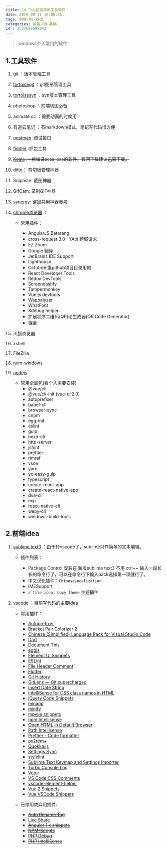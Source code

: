 ```yaml
---
title: 14-个人前端常用工具软件
date: 2019-08-31 16:08:55
tags: 前端-00-基础
categories: 前端-00-基础
id : 1537686589042
---
```

> windows个人常用的软件
## 1.工具软件
1. [git](https://git-scm.com/downloads) ：版本管理工具

2. [tortoisegit](https://tortoisegit.org/) ：git图形管理工具

3. [tortoisesvn](https://tortoisesvn.net/) ：svn版本管理工具

4. photoshop ：前端切图必备

5. animate cc ：需要动画的时候用

6. 有道云笔记 ：有markdown模式，笔记写代码很方便

7. [postman](https://www.getpostman.com/) :调试接口

8. [fiddler](https://www.telerik.com/fiddler) :抓包工具

9. ~~[Koala](http://koala-app.com/index-zh.html) :一款编译scss,less的软件，官网下载建议迅雷下载。~~

10. ditto： 剪切板管理神器

11. Snipaste: 截图神器

12. GifCam: 录制GIF神器

13. [synergy](https://sourceforge.net/projects/synergy-stable-builds/): 键鼠共用神器[参考](https://blog.csdn.net/weixin_41995979/article/details/81990179)
 
14. [chrome浏览器](http://www.google.cn/chrome/browser/desktop/index.html) ：
    
    - 常用插件：

         - AngularJS Batarang
         - cross-request 3.0 : YApi 跨域请求
         - EZ Zoom
         - Google 翻译
         - JetBrains IDE Support
         - Lighthouse
         - Octotree:逛github项目目录用的
         - React Developer Tools
         - Redux DevTools
         - Screencastify 
         - Tampermonkey
         - Vue.js devtools
         - Wappalyzer
         - WhatFont
         - Xdebug helper
         - 扩展程序二维码(QR码)生成器(QR Code Generator)
         - 掘金
         
15. 火狐浏览器
16. xshell
17. FileZilla 
18. [nvm-windows](https://github.com/coreybutler/nvm-windows)
19. [nodejs](https://nodejs.org/en/)
    
    - 常用全局包(看个人需要安装)
        - @vue/cli
        - @vue/cli-init (vue-cli2.0)
        - autoprefixer
        - babel-cli
        - browser-sync
        - cnpm
        - egg-init
        - eslint
        - gulp
        - hexo-cli
        - http-server
        - jshint
        - prettier
        - rimraf
        - vsce
        - yarn
        - yx-easy-gulp
        - typescript
        - create-react-app
        - create-react-native-app
        - dva-cli
        - exp
        - react-native-cli
        - wepy-cli
        - windows-build-tools

## 2.前端idea

1. [sublime text3](http://www.sublimetext.com/) ：由于转vscode了，sublime只作简单的文本编辑。
    - 插件列表：

        - Package Control 安装在 新版sublime text3 不用 ctrl+~ 输入一段长长的命令行了，可以在命令行下输入pack选择第一项就行了。
        - 中文汉化插件：`ChineseLocalization`
        - IMESupport
        - `a file icon`，`boxy theme` 主题插件
    
2. [vscode](https://code.visualstudio.com/) ：目前写代码的主要idea

    - 常用插件：
        - [Autoprefixer](https://marketplace.visualstudio.com/items?itemName=mrmlnc.vscode-autoprefixer)
        - [Bracket Pair Colorizer 2](https://marketplace.visualstudio.com/items?itemName=CoenraadS.bracket-pair-colorizer-2)
        - [Chinese (Simplified) Language Pack for Visual Studio Code](https://marketplace.visualstudio.com/items?itemName=MS-CEINTL.vscode-language-pack-zh-hans)
        - [Dart](https://marketplace.visualstudio.com/items?itemName=Dart-Code.dart-code)
        - [Document This](https://marketplace.visualstudio.com/items?itemName=joelday.docthis)
        - [eggjs](https://marketplace.visualstudio.com/items?itemName=atian25.eggjs)
        - [Element UI Snippets](https://marketplace.visualstudio.com/items?itemName=SS.element-ui-snippets)
        - [ESLint](https://marketplace.visualstudio.com/items?itemName=dbaeumer.vscode-eslint)
        - [File Header Comment](https://marketplace.visualstudio.com/items?itemName=doi.fileheadercomment)
        - [Flutter](https://marketplace.visualstudio.com/items?itemName=Dart-Code.flutter)
        - [Git History](https://marketplace.visualstudio.com/items?itemName=donjayamanne.githistory)
        - [GitLens — Git supercharged](https://marketplace.visualstudio.com/items?itemName=eamodio.gitlens)
        - [Insert Date String](https://marketplace.visualstudio.com/items?itemName=jsynowiec.vscode-insertdatestring)
        - [IntelliSense for CSS class names in HTML](https://marketplace.visualstudio.com/items?itemName=Zignd.html-css-class-completion)
        - [jQuery Code Snippets](https://marketplace.visualstudio.com/items?itemName=donjayamanne.jquerysnippets)
        - [minapp](https://marketplace.visualstudio.com/items?itemName=qiu8310.minapp-vscode)
        - [minify](https://marketplace.visualstudio.com/items?itemName=HookyQR.minify)
        - [mpvue snippets](https://marketplace.visualstudio.com/items?itemName=banxi.mpvue-snippets)
        - [npm Intellisense](https://marketplace.visualstudio.com/items?itemName=christian-kohler.npm-intellisense)
        - [Open HTML in Default Browser](https://marketplace.visualstudio.com/items?itemName=peakchen90.open-html-in-browser)
        - [Path Intellisense](https://marketplace.visualstudio.com/items?itemName=christian-kohler.path-intellisense)
        - [Prettier - Code formatter](https://marketplace.visualstudio.com/items?itemName=esbenp.prettier-vscode)
        - [px2rem+](https://marketplace.visualstudio.com/items?itemName=hex-ci.px2rem-plus)
        - [Quokka.js](https://marketplace.visualstudio.com/items?itemName=WallabyJs.quokka-vscode)
        - [Settings Sync](https://marketplace.visualstudio.com/items?itemName=Shan.code-settings-sync)
        - [stylelint](https://marketplace.visualstudio.com/items?itemName=shinnn.stylelint)
        - [Sublime Text Keymap and Settings Importer](https://marketplace.visualstudio.com/items?itemName=ms-vscode.sublime-keybindings)
        - [Turbo Console Log](https://marketplace.visualstudio.com/items?itemName=ChakrounAnas.turbo-console-log)
        - [Vetur](https://marketplace.visualstudio.com/items?itemName=octref.vetur)
        - [VS Code CSS Comments](https://marketplace.visualstudio.com/items?itemName=ashhitch.vs-code-css-comments)
        - [vscode-element-helper](https://marketplace.visualstudio.com/items?itemName=ElemeFE.vscode-element-helper)
        - [Vue 2 Snippets](https://marketplace.visualstudio.com/items?itemName=hollowtree.vue-snippets)
        - [Vue VSCode Snippets](https://marketplace.visualstudio.com/items?itemName=sdras.vue-vscode-snippets)
        
    - 已停用或弃用插件:
        
        - [~~Auto Rename Tag~~](https://marketplace.visualstudio.com/items?itemName=formulahendry.auto-rename-tag)
        - [Live Share](https://marketplace.visualstudio.com/items?itemName=MS-vsliveshare.vsliveshare)
        - [~~Angular 1.x snippets~~](https://marketplace.visualstudio.com/items?itemName=lperdomo.angular1-code-snippets-johnpapastyle)
        - [~~NPM-Scripts~~](https://marketplace.visualstudio.com/items?itemName=traBpUkciP.vscode-npm-scripts)
        - [~~PHP Debug~~](https://marketplace.visualstudio.com/items?itemName=felixfbecker.php-debug)
        - [~~PHP IntelliSense~~](https://marketplace.visualstudio.com/items?itemName=felixfbecker.php-intellisense)